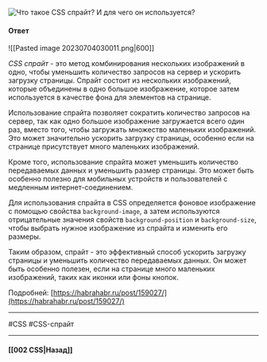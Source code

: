 ![Что такое CSS спрайт? И для чего он используется?](https://youtu.be/CjdCxxqObaM?t=330)

#### Ответ

![[Pasted image 20230704030011.png|600]]

*CSS спрайт* - это метод комбинирования нескольких изображений в одно, чтобы уменьшить количество запросов на сервер и ускорить загрузку страницы. Спрайт состоит из нескольких изображений, которые объединены в одно большое изображение, которое затем используется в качестве фона для элементов на странице.

Использование спрайта позволяет сократить количество запросов на сервер, так как одно большое изображение загружается всего один раз, вместо того, чтобы загружать множество маленьких изображений. Это может значительно ускорить загрузку страницы, особенно если на странице присутствует много маленьких изображений.

Кроме того, использование спрайта может уменьшить количество передаваемых данных и уменьшить размер страницы. Это может быть особенно полезно для мобильных устройств и пользователей с медленным интернет-соединением.

Для использования спрайта в CSS определяется фоновое изображение с помощью свойства `background-image`, а затем используются отрицательные значения свойств `background-position` и `background-size`, чтобы выбрать нужное изображение из спрайта и изменить его размеры.

Таким образом, спрайт - это эффективный способ ускорить загрузку страницы и уменьшить количество передаваемых данных. Он может быть особенно полезен, если на странице много маленьких изображений, таких как иконки или фоны кнопок.

Подробней: [https://habrahabr.ru/post/159027/](https://habrahabr.ru/post/159027/)

___
#CSS #CSS-спрайт

___

#### [[002 CSS|Назад]]
